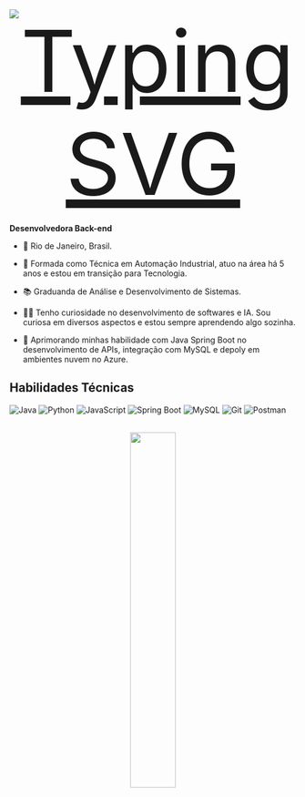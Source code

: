<div style="text-align: center;">
  <a href="https://git.io/typing-svg">
    <img src="https://readme-typing-svg.herokuapp.com/?center=true&vCenter=true&color=ffffff&lines=Olá,%20me+chamo+Paola+Moura;Seja+bem+vindo(a)!+😊" alt="Typing SVG" style="font-size: 150px">
  </a>
</div>

**Desenvolvedora Back-end**

- 📍 Rio de Janeiro, Brasil.
  &nbsp;
  
- 🤖 Formada como Técnica em Automação Industrial, atuo na área há 5 anos e estou em transição para Tecnologia.
- 📚 Graduanda de Análise e Desenvolvimento de Sistemas.
- 👩‍💻 Tenho curiosidade no desenvolvimento de softwares e IA. Sou curiosa em diversos aspectos e estou sempre aprendendo algo sozinha.
- 🌱 Aprimorando minhas habilidade com Java Spring Boot no desenvolvimento de APIs, integração com MySQL e depoly em ambientes nuvem no Azure.
  
## Habilidades Técnicas
![Java](https://img.shields.io/badge/java-%23ED8B00.svg?style=for-the-badge&logo=openjdk&logoColor=white)
![Python](https://img.shields.io/badge/python-3670A0?style=for-the-badge&logo=python&logoColor=ffdd54)
![JavaScript](https://img.shields.io/badge/JavaScript-F7DF1E?style=for-the-badge&logo=javascript&logoColor=black)
![Spring Boot](https://img.shields.io/badge/Spring%20Boot-6DB33F?style=for-the-badge&logo=spring-boot&logoColor=white)
![MySQL](https://img.shields.io/badge/MySQL-00000F?style=for-the-badge&logo=mysql&logoColor=white)
![Git](https://img.shields.io/badge/GIT-E44C30?style=for-the-badge&logo=git&logoColor=white)
![Postman](https://img.shields.io/badge/Postman-FF6C37.svg?style=for-the-badge&logo=Postman&logoColor=white)
  <br>
  <br>
  
  <div align="center">
  <img width="40%" src="https://github-readme-stats.vercel.app/api/top-langs/?username=paolahegel&layout=compact&show_icons=true&theme=dark"/>
  </div>
  <br>
